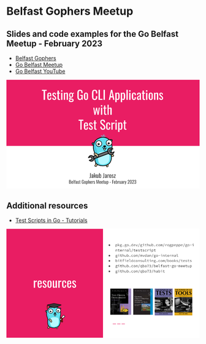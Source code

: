 # Belfast Gophers Meetup

## Slides and code examples for the Go Belfast Meetup - February 2023

* [Belfast Gophers](https://belfastgophers.com)
* [Go Belfast Meetup](https://www.meetup.com/belfast-gophers/events/290216512/)
* [Go Belfast YouTube](https://www.youtube.com/@belfastgophers)

[![Presentation](misc/TestScriptBelfast.png)](misc/TestingInGo.pdf)

## Additional resources

* [Test Scripts in Go - Tutorials](https://bitfieldconsulting.com/golang/test-scripts)

[![Resources](misc/TestScriptResources.png)](https://bitfieldconsulting.com/books)
